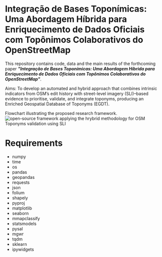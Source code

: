 # Integração de Bases Toponímicas: Uma Abordagem Híbrida para Enriquecimento de Dados Oficiais com Topônimos Colaborativos do OpenStreetMap

This repository contains code, data and the main results of the forthcoming paper ***"Integração de Bases Toponímicas: Uma Abordagem Híbrida para Enriquecimento de Dados Oficiais com Topônimos Colaborativos do OpenStreetMap"***.

Aims:
To develop an automated and hybrid approach that combines intrinsic indicators from OSM’s edit history with street-level imagery (SLI)–based evidence to prioritise, validate, and integrate toponyms, producing an Enriched Geospatial Database of Toponyms (EGDT).


Flowchart illustrating the proposed research framework.
![open-source framework applying the hrybrid methodology for OSM Toponyms validation using SLI](utils/paper04_flowchart_v3.png)


# Requirements
* numpy
* time
* os
* pandas
* geopandas
* requests
* json
* folium
* shapely
* pyproj
* matplotlib
* seaborn
* mmapclassify
* statsmodels
* pysal
* mgwr
* tqdm
* sklearn
* ipywidgets
